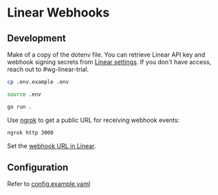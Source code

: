# Linear Webhooks

## Development

Make of a copy of the dotenv file. You can retrieve Linear API key and webhook signing secrets from [Linear settings](https://linear.app/sourcegraph/settings/api). If you don't have access, reach out to #wg-linear-trial.

```sh
cp .env.example .env
```

```sh
source .env
```

```sh
go run .
```

Use [ngrok](https://ngrok.com/docs/getting-started/) to get a public URL for receiving webhook events:

```sh
ngrok http 3000
```

Set the [webhook URL in Linear](https://linear.app/sourcegraph/settings/api).

## Configuration

Refer to [config.example.yaml](./config.example.yaml)

